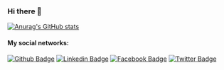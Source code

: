 ### Hi there 👋

[![Anurag's GitHub stats](https://github-readme-stats.vercel.app/api?username=robertvbs&count_private=true&show_icons=true&theme=radical)](https://github.com/robertvbs)

#### My social networks:
[![Github Badge](https://img.shields.io/badge/-Github-000?style=flat-square&logo=Github&logoColor=white&link=https://github.com/robertvbs)](https://github.com/robertvbs)
[![Linkedin Badge](https://img.shields.io/badge/-LinkedIn-blue?style=flat-square&logo=Linkedin&logoColor=white&link=https://www.linkedin.com/in/robertvbs/)](https://www.linkedin.com/in/robertvbs/)
[![Facebook Badge](https://img.shields.io/badge/-Facebook-blue?style=flat-square&labelColor=blue&logo=facebook&logoColor=white&link=https://www.facebook.com/robertwagner.sp)](https://www.facebook.com/robertwagner.sp)
[![Twitter Badge](https://img.shields.io/badge/-Twitter-blue?style=flat-square&labelColor=blue&logo=twitter&logoColor=white&link=https://twitter.com/robert_vbs)](https://twitter.com/robert_vbs)
